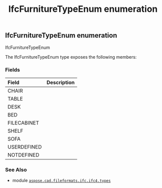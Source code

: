 ﻿---
title: IfcFurnitureTypeEnum enumeration
second_title: Aspose.CAD for Python via .NET API References
description: 
type: docs
weight: 2840
url: /python-net/aspose.cad.fileformats.ifc.ifc4.types/ifcfurnituretypeenum/
is_root: false
---

## IfcFurnitureTypeEnum enumeration

IfcFurnitureTypeEnum



The IfcFurnitureTypeEnum type exposes the following members:

### Fields
| Field | Description |
| :- | :- |
| CHAIR |  |
| TABLE |  |
| DESK |  |
| BED |  |
| FILECABINET |  |
| SHELF |  |
| SOFA |  |
| USERDEFINED |  |
| NOTDEFINED |  |



### See Also
* module [`aspose.cad.fileformats.ifc.ifc4.types`](..)
